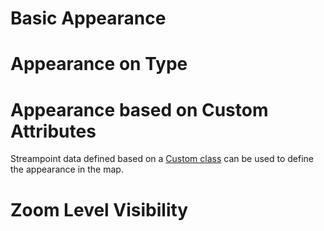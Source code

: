 # Basic Appearance

# Appearance on Type

# Appearance based on Custom Attributes

Streampoint data defined based on a [Custom class]() can be used to define the appearance in the map.

# Zoom Level Visibility






